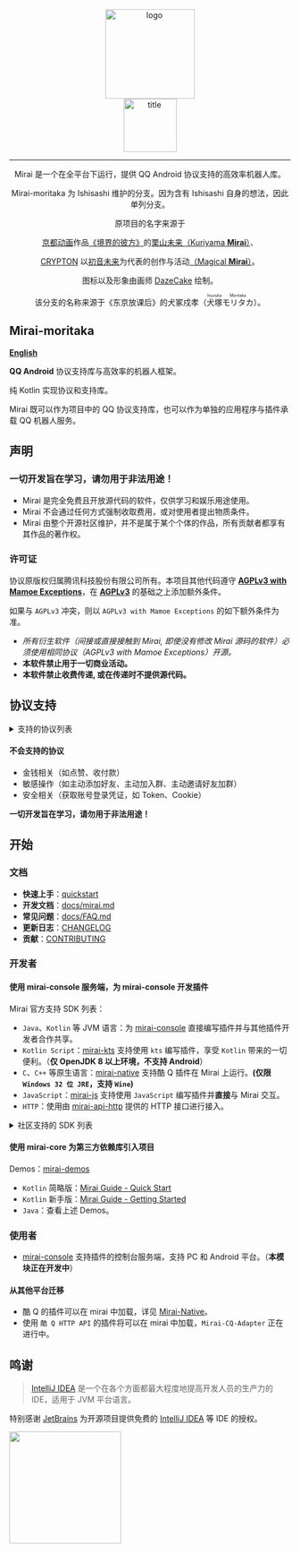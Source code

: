 <div align="center">
<img width="160" src="docs/mirai.png" alt="logo"></br>
<img width="95" src="docs/mirai.svg" alt="title">

---

Mirai 是一个在全平台下运行，提供 QQ Android 协议支持的高效率机器人库。

Mirai-moritaka 为 Ishisashi 维护的分支。因为含有 Ishisashi 自身的想法，因此单列分支。

原项目的名字来源于
<p><a href = "http://www.kyotoanimation.co.jp/">京都动画</a>作品<a href = "https://zh.moegirl.org/zh-hans/%E5%A2%83%E7%95%8C%E7%9A%84%E5%BD%BC%E6%96%B9">《境界的彼方》</a>的<a href = "https://zh.moegirl.org/zh-hans/%E6%A0%97%E5%B1%B1%E6%9C%AA%E6%9D%A5">栗山未来（Kuriyama <b>Mirai</b>）</a>、</p>
<p><a href = "https://www.crypton.co.jp/">CRYPTON</a> 以<a href = "https://www.crypton.co.jp/miku_eng">初音未来</a>为代表的创作与活动<a href = "https://magicalmirai.com/2019/index_en.html">（Magical <b>Mirai</b>）</a>。</p>
图标以及形象由画师 <a href = "https://github.com/DazeCake">DazeCake</a> 绘制。

该分支的名称来源于《东京放课后》的犬冢戍孝（<ruby>犬塚<rp>（</rp><rt>Inuzuka</rt><rp>）</rp>モリタカ<rp>（</rp><rt>Moritaka</rt><rp>）</rp></ruby>）。
</div>

## Mirai-moritaka
**[English](README-eng.md)**

**QQ Android** 协议支持库与高效率的机器人框架。

纯 Kotlin 实现协议和支持库。

Mirai 既可以作为项目中的 QQ 协议支持库，也可以作为单独的应用程序与插件承载 QQ 机器人服务。

## 声明
### 一切开发旨在学习，请勿用于非法用途！
- Mirai 是完全免费且开放源代码的软件，仅供学习和娱乐用途使用。
- Mirai 不会通过任何方式强制收取费用，或对使用者提出物质条件。
- Mirai 由整个开源社区维护，并不是属于某个个体的作品，所有贡献者都享有其作品的著作权。

### 许可证
协议原版权归属腾讯科技股份有限公司所有。本项目其他代码遵守 [**AGPLv3 with Mamoe Exceptions**](https://github.com/mamoe/mirai/blob/master/LICENSE)，在 [**AGPLv3**](https://www.gnu.org/licenses/agpl-3.0.html) 的基础之上添加额外条件。

如果与 `AGPLv3` 冲突，则以 `AGPLv3 with Mamoe Exceptions` 的如下额外条件为准。
- **所有衍生软件*（间接或直接接触到 Mirai, 即使没有修改 Mirai 源码的软件）*必须使用相同协议（AGPLv3 with Mamoe Exceptions）开源。**
- **本软件禁止用于一切商业活动。**
- **本软件禁止收费传递, 或在传递时不提供源代码。**

## 协议支持
<details>
<summary>支持的协议列表</summary>

|消息相关|支持|
|:-|:-|
|文字|群聊、好友、临时会话|
|原生表情|群聊、好友、临时会话|
|图片上传、发送、解析（最大 20 MiB）|群聊、好友、临时会话|
|图片下载|群聊、好友、临时会话|
|XML、JSON 等富文本消息|群聊、好友、临时会话|
|长消息（5000 字符、50 图片）|群聊|
|引用回复|群聊、好友、临时会话|
|合并转发（最大 200 条）|群聊|
|撤回|群聊、好友、临时会话|
|At（含 At 全体成员）|群聊|
|撤回群员消息|群聊|

|群相关|
|:-|
|完整群列表、完整群成员列表|
|群员权限获取|
|禁言群员、全员禁言、禁言时间获取|
|群公告管理（获取、发布、删除）|
|群设置（自动审批、入群公告、坦白说、成员邀请、匿名聊天）|
|处理入群申请、移除群员|

|好友相关|
|:-|
|完整好友列表|
|处理新好友申请|
</details>

#### 不会支持的协议
- 金钱相关（如点赞、收付款）
- 敏感操作（如主动添加好友、主动加入群、主动邀请好友加群）
- 安全相关（获取账号登录凭证，如 Token、Cookie）

**一切开发旨在学习，请勿用于非法用途！**

## 开始
### 文档
- **快速上手**：[quickstart](docs/guide_quick_start.md)
- **开发文档**：[docs/mirai.md](docs/mirai.md)
- **常见问题**：[docs/FAQ.md](docs/FAQ.md)
- **更新日志**：[CHANGELOG](https://github.com/mrhso/mirai-moritaka/blob/moritaka/CHANGELOG.md)
- **贡献**：[CONTRIBUTING](CONTRIBUTING.md)

### 开发者
#### 使用 mirai-console 服务端，为 mirai-console 开发插件
Mirai 官方支持 SDK 列表：
- `Java`、`Kotlin` 等 JVM 语言：为 [mirai-console](https://github.com/mamoe/mirai-console) 直接编写插件并与其他插件开发者合作共享。
- `Kotlin Script`：[mirai-kts](https://github.com/iTXTech/mirai-kts) 支持使用 `kts` 编写插件，享受 `Kotlin` 带来的一切便利。（**仅 OpenJDK 8 以上环境，不支持 Android**）
- `C`、`C++` 等原生语言：[mirai-native](https://github.com/iTXTech/mirai-native) 支持酷 Q 插件在 Mirai 上运行。**(仅限 `Windows 32 位 JRE`，支持 `Wine`)**
- `JavaScript`：[mirai-js](https://github.com/iTXTech/mirai-js) 支持使用 `JavaScript` 编写插件并**直接**与 Mirai 交互。
- `HTTP`：使用由 [mirai-api-http](https://github.com/mamoe/mirai-api-http) 提供的 HTTP 接口进行接入。

<details>
<summary>社区支持的 SDK 列表</summary>

基于 `mirai-core`（独立使用）：
- `Lua`：[lua-mirai](https://github.com/only52607/lua-mirai) 基于 mirai-core 的 Lua SDK，并提供了 Java 扩展支持，可在 Lua 中调用 Java 代码开发机器人。

基于 `mirai-http-api`（配合 [mirai-console](https://github.com/mamoe/mirai-console)）：
- `Python`：[Graia Framework](https://github.com/GraiaProject/Application) 基于 `mirai-api-http` 的机器人开发框架。
- `JavaScript` (`Node.js`)：[node-mirai](https://github.com/RedBeanN/node-mirai) mirai 的 Node.js SDK。
- `Go`：[gomirai](https://github.com/Logiase/gomirai) 基于 mirai-api-http 的 GoLang SDK。
- `Mozilla Rhino`：[mirai-rhinojs-sdk](https://github.com/StageGuard/mirai-rhinojs-sdk) 为基于 Rhino（如 Auto.js 等安卓 app 或运行环境）的 JavaScript 提供简单易用的 SDK。
- `C++`：[mirai-cpp](https://github.com/cyanray/mirai-cpp) mirai-http-api 的 C++ 封装，方便使用 C++ 开发 mirai-http-api 插件。
- `C++`：[miraipp](https://github.com/Chlorie/miraipp-template) mirai-http-api 的另一个 C++ 封装，使用现代 C++ 特性，并提供了较完善的说明文档。
- `C#`：[Mirai-CSharp](https://github.com/Executor-Cheng/Mirai-CSharp) 基于 mirai-api-http 的 C# SDK。
- `Rust`：[mirai-rs](https://github.com/HoshinoTented/mirai-rs) mirai-http-api 的 Rust 封装。
- `TypeScript`：[mirai-ts](https://github.com/YunYouJun/mirai-ts) mirai-api-http 的 TypeScript SDK，附带声明文件，拥有良好的注释和类型提示，也可作为 JavaScript SDK 使用。
- `易语言`：[e-mirai](https://github.com/only52607/e-mirai) mirai-api-http 的 易语言 SDK，使用全中文环境开发插件，适合编程新手使用。
- `.Net/C#`：[Hyperai](https://github.com/theGravityLab/ProjHyperai) 从 mirai-api-http 对接到机器人开发框架再到开箱即用的插件式机器人程序一应俱全。
</details>

#### 使用 mirai-core 为第三方依赖库引入项目
Demos：[mirai-demos](https://github.com/mamoe/mirai-demos)
- `Kotlin` 简略版：[Mirai Guide - Quick Start](/docs/guide_quick_start.md)
- `Kotlin` 新手版：[Mirai Guide - Getting Started](/docs/guide_getting_started.md)
- `Java`：查看上述 Demos。

### 使用者
- [mirai-console](https://github.com/mamoe/mirai-console) 支持插件的控制台服务端，支持 PC 和 Android 平台。（**本模块正在开发中**）

#### 从其他平台迁移
- 酷 Q 的插件可以在 mirai 中加载，详见 [Mirai-Native](https://github.com/iTXTech/mirai-native)。
- 使用 `酷 Q HTTP API` 的插件将可以在 mirai 中加载，`Mirai-CQ-Adapter` 正在进行中。

## 鸣谢
> [IntelliJ IDEA](https://zh.wikipedia.org/zh-hans/IntelliJ_IDEA) 是一个在各个方面都最大程度地提高开发人员的生产力的 IDE，适用于 JVM 平台语言。

特别感谢 [JetBrains](https://www.jetbrains.com/?from=mirai) 为开源项目提供免费的 [IntelliJ IDEA](https://www.jetbrains.com/idea/?from=mirai) 等 IDE 的授权。

[<img src=".github/jetbrains-variant-3.png" width="200"/>](https://www.jetbrains.com/?from=mirai)
